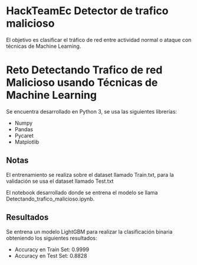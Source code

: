 # HackTeamEc Detector de trafico malicioso
 El objetivo es clasificar el tráfico de red entre actividad normal o ataque con técnicas de Machine Learning.
 
 # Reto Detectando Trafico de red Malicioso usando Técnicas de Machine Learning
Se encuentra desarrollado en Python 3, se usa las siguientes librerías:
- Numpy
- Pandas
- Pycaret
- Matplotlib

## Notas
El entrenamiento se realiza sobre el dataset llamado Train.txt, para la validación se usa el dataset llamado Test.txt

El notebook desarrollado donde se entrena el modelo se llama Detectando_trafico_malicioso.ipynb. 

## Resultados
Se entrena un modelo LightGBM para realizar la clasificación binaria obteniendo los siguientes resultados:

- Accuracy en Train Set: 0.9999
- Accuracy en Test Set: 0.8828
